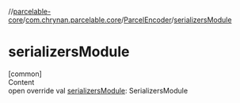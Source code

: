//[parcelable-core](../../index.md)/[com.chrynan.parcelable.core](../index.md)/[ParcelEncoder](index.md)/[serializersModule](serializers-module.md)



# serializersModule  
[common]  
Content  
open override val [serializersModule](serializers-module.md): SerializersModule  




